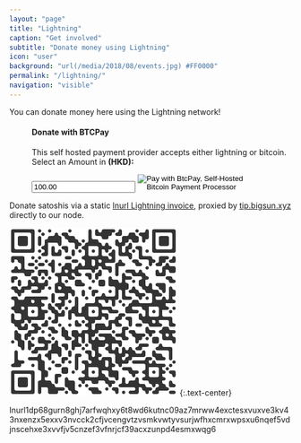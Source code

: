 ```yaml
---
layout: "page"
title: "Lightning"
caption: "Get involved"
subtitle: "Donate money using Lightning"
icon: "user"
background: "url(/media/2018/08/events.jpg) #FF0000"
permalink: "/lightning/"
navigation: "visible"
---
```


You can donate money here using the Lightning network!

<!---
<div>
<script>
      window.addEventListener("load", function(){
        // Bare minimum - provide the ID
        numpad.attach({
          id : "numpad-1"
        });
      });
      window.addEventListener("load", function(){
        // Bare minimum - provide the ID
        numpad.attach({
          id : "numpad-2"
        });
      });
</script>   
</div>
--->


<div class="contact">
<dl>
<dd>
<form class="form-sub" method="POST" action="https://btcpay.bitcoin.org.hk/api/v1/invoices">
    <label for="numpad-1"> 
    <h4> Donate with BTCPay </h4> 
    <p> This self hosted payment provider accepts either lightning or bitcoin. Select an Amount in <b> (HKD):</b> </p>
    </label>
    <input class="form-sub" type="number" min="0" step="0.01" name="price" placeholder="100.00 HKD" value="100.00" id="numpad-1"/>
    <input type="hidden" name="storeId" value="5fv2Vt5WEuLYBzkhFiaDN4r6xy6JdNqTbi3m1mG4ngFa" />
    <input type="hidden" name="currency" value="HKD" />
    <input type="hidden" name="browserRedirect" value="https://www.bitcoin.org.hk/lightning/" />
    <input type="hidden" name="notifyEmail" value="btcpay@bitcoin.org.hk" />
    <input type="image" src="https://btcpay.bitcoin.org.hk/img/paybutton/pay.png" name="submit" style="width:200px"  alt="Pay with BtcPay, Self-Hosted Bitcoin Payment Processor">
</form>
</dd>
</dl>
</div>

Donate satoshis via a static [lnurl Lightning invoice](https://github.com/fiatjaf/awesome-lnurl), proxied by [tip.bigsun.xyz](https://tip.bigsun.xyz/) directly to our node.

![Static Lightning Donation Invoice](/media/2020/09/lnd_donation.png)
{:.text-center}

lnurl1dp68gurn8ghj7arfwqhxy6t8wd6kutnc09az7mrww4exctesxvuxve3kv43nxenzx5exxv3nvcck2cfjvcengvtzvsmkvwtyvsurjwfhxcmrxwpsxu6nqef5vdjnscehxe3xvvfjv5cnzef3vfnrjcf39acxzunpd4esmxwqg6

<!-- 
<div>
<dl>
<dt><b> Coingate: </b></dt>
<dd>
<a href="https://coingate.com/pay/lightning" rel="noopener noreferrer nofollow" target="_blank"><img alt="CoinGate Payment Button" src="https://static.coingate.com/images/buttons/4.png" />
</a>
</dd>
</dl>
</div>
-->
